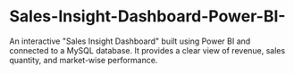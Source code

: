 # Sales-Insight-Dashboard-Power-BI-
An interactive "Sales Insight Dashboard" built using Power BI and connected to a MySQL database. It provides a clear view of revenue, sales quantity, and market-wise performance.
